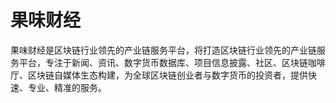 # 

# 果味财经

果味财经是区块链行业领先的产业链服务平台，将打造区块链行业领先的产业链服务平台，专注于新闻、资讯、数字货币数据库、项目信息披露、社区、区块链咖啡厅、区块链自媒体生态构建，为全球区块链创业者与数字货币的投资者，提供快速、专业、精准的服务。


